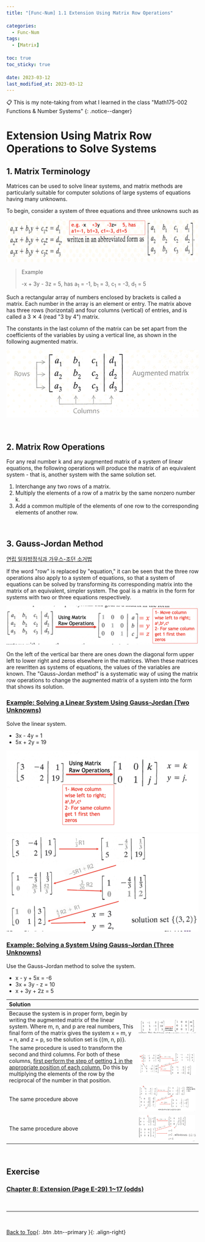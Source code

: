 ```yaml
---
title: "[Func-Num] 1.1 Extension Using Matrix Row Operations"

categories:
  - Func-Num
tags:
  - [Matrix]

toc: true
toc_sticky: true

date: 2023-03-12
last_modified_at: 2023-03-12
---
```


<!-- {% capture notice-2 %}

📋 This is the tech-news archives to help me keep track of what I am interested in!

- Reference tech news link: <https://thenextweb.com/news/blockchain-development-tech-career>
  {% endcapture %}

<div class="notice--danger">{{ notice-2 | markdownify }}</div> -->

📋 This is my note-taking from what I learned in the class "Math175-002 Functions & Number Systems"
{: .notice--danger}

# Extension Using Matrix Row Operations to Solve Systems

## 1. Matrix Terminology

Matrices can be used to solve linear systems, and matrix methods are particularly suitable for computer solutions of large systems of equations having many unknowns.

To begin, consider a system of three equations and three unknowns such as

![AbbreviatedForm](../../../assets/images/AbbreviatedForm.png)

> Example
>
> -x + 3y - 3z = 5, has a<sub>1</sub> = -1, b<sub>1</sub> = 3, c<sub>1</sub> = -3, d<sub>1</sub> = 5

Such a rectangular array of numbers enclosed by brackets is called a matrix. Each number in the array is an element or entry. The matrix above has three rows (horizontal) and four columns (vertical) of entries, and is called a 3 ✕ 4 (read "3 by 4") matrix.

The constants in the last column of the matrix can be set apart from the coefficients of the variables by using a vertical line, as shown in the following augmented matrix.

![AugmentedMatrix](../../../assets/images/AugmentedMatrix.png)

<br>

## 2. Matrix Row Operations

For any real number k and any augmented matrix of a system of linear equations, the following operations will produce the matrix of an equivalent system - that is, another system with the same solution set.

1. Interchange any two rows of a matrix.
2. Multiply the elements of a row of a matrix by the same nonzero number k.
3. Add a common multiple of the elements of one row to the corresponding elements of another row.

<br>

## 3. Gauss-Jordan Method

[연립 일차방정식과 가우스-조던 소거법](https://m.blog.naver.com/PostView.naver?isHttpsRedirect=true&blogId=qio910&logNo=221506757644)

If the word "row" is replaced by "equation," it can be seen that the three row operations also apply to a system of equations, so that a system of equations can be solved by transforming its corresponding matrix into the matrix of an equivalent, simpler system. The goal is a matrix in the form for systems with two or three equations respectively.

![MatrixRawOperations](../../../assets/images/MatrixRawOperations.png)

On the left of the vertical bar there are ones down the diagonal form upper left to lower right and zeros elsewhere in the matrices. When these matrices are rewritten as systems of equations, the values of the variables are known. The "Gauss-Jordan method" is a systematic way of using the matrix row operations to change the augmented matrix of a system into the form that shows its solution.

### <u>Example: Solving a Linear System Using Gauss-Jordan (Two Unknowns)</u>

Solve the linear system.

- 3x - 4y = 1
- 5x + 2y = 19

![GaussSolution1](../../../assets/images/GaussSolution1.png)
![GaussSolution2](../../../assets/images/GaussSolution2.png)

### <u>Example: Solving a System Using Gauss-Jordan (Three Unknowns)</u>

Use the Gauss-Jordan method to solve the system.

- x - y + 5x = -6
- 3x + 3y - z = 10
- x + 3y + 2z = 5

| Solution                                                                                                                                                                                                                                                                                 |                                                              |
| :--------------------------------------------------------------------------------------------------------------------------------------------------------------------------------------------------------------------------------------------------------------------------------------- | :----------------------------------------------------------- |
| Because the system is in proper form, begin by writing the augmented matrix of the linear system. Where m, n, and p are real numbers, This final form of the matrix gives the system x = m, y = n, and z = p, so the solution set is {(m, n, p)}.                                        | ![GaussSolution3](../../../assets/images/GaussSolution3.png) |
| The same procedure is used to transform the second and third columns. For both of these columns, <u>first perform the step of getting 1 in the appropriate position of each column.</u> Do this by multiplying the elements of the row by the reciprocal of the number in that position. | ![GaussSolution4](../../../assets/images/GaussSolution4.png) |
| The same procedure above                                                                                                                                                                                                                                                                 | ![GaussSolution5](../../../assets/images/GaussSolution5.png) |
| The same procedure above                                                                                                                                                                                                                                                                 | ![GaussSolution6](../../../assets/images/GaussSolution6.png) |

<br>

## Exercise

### <u>Chapter 8: Extension (Page E-29) 1~17 (odds)</u>

<br>

---

<br>

[Back to Top](#){: .btn .btn--primary }{: .align-right}
